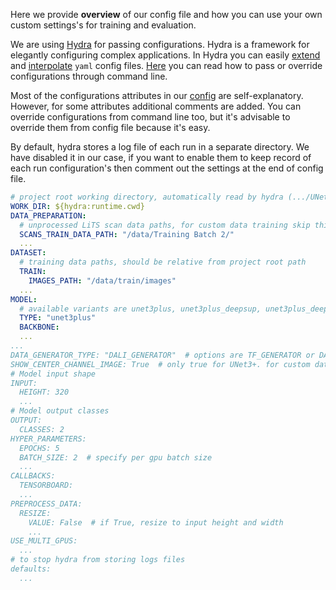 Here we provide **overview** of our config file and how you can use your own custom settings's for training and
evaluation.

We are using [Hydra](https://hydra.cc/) for passing configurations. Hydra is a framework for elegantly configuring
complex applications. In Hydra you can easily [extend](https://hydra.cc/docs/patterns/extending_configs/)
and [interpolate](https://hydra.cc/docs/advanced/override_grammar/basic/#primitives) `yaml` config files.
[Here](https://hydra.cc/docs/1.0/advanced/override_grammar/basic/)  you can read how to pass or override configurations
through command line.

Most of the configurations attributes in our [config](/configs/config.yaml) are self-explanatory. However, for some
attributes additional comments are added.
You can override configurations from command line too, but it's advisable to override them from config file because it's
easy.

By default, hydra stores a log file of each run in a separate directory. We have disabled it in our case,
if you want to enable them to keep record of each run configuration's then comment out the settings at the end of config
file.

```yaml
# project root working directory, automatically read by hydra (.../UNet3P)
WORK_DIR: ${hydra:runtime.cwd}
DATA_PREPARATION:
  # unprocessed LiTS scan data paths, for custom data training skip this section details 
  SCANS_TRAIN_DATA_PATH: "/data/Training Batch 2/"
  ...
DATASET:
  # training data paths, should be relative from project root path
  TRAIN:
    IMAGES_PATH: "/data/train/images"
  ...
MODEL:
  # available variants are unet3plus, unet3plus_deepsup, unet3plus_deepsup_cgm
  TYPE: "unet3plus"
  BACKBONE:
  ...
...
DATA_GENERATOR_TYPE: "DALI_GENERATOR"  # options are TF_GENERATOR or DALI_GENERATOR
SHOW_CENTER_CHANNEL_IMAGE: True  # only true for UNet3+. for custom dataset it should be False
# Model input shape
INPUT:
  HEIGHT: 320
  ...
# Model output classes
OUTPUT:
  CLASSES: 2
HYPER_PARAMETERS:
  EPOCHS: 5
  BATCH_SIZE: 2  # specify per gpu batch size
  ...
CALLBACKS:
  TENSORBOARD:
  ...
PREPROCESS_DATA:
  RESIZE:
    VALUE: False  # if True, resize to input height and width
    ...
USE_MULTI_GPUS:
  ...
# to stop hydra from storing logs files
defaults:
  ...

```
